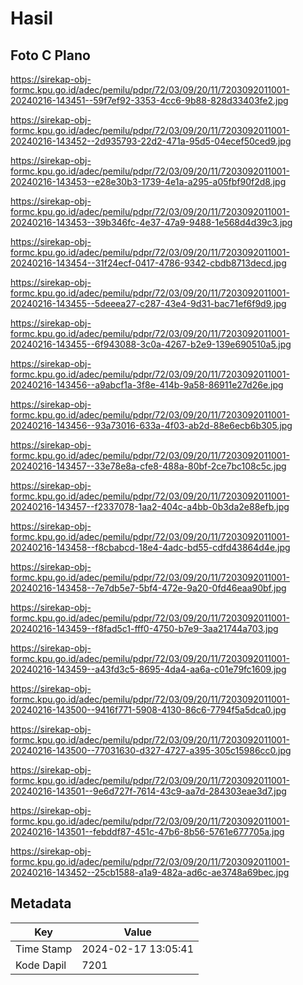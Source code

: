 # Hasil

## Foto C Plano

https://sirekap-obj-formc.kpu.go.id/adec/pemilu/pdpr/72/03/09/20/11/7203092011001-20240216-143451--59f7ef92-3353-4cc6-9b88-828d33403fe2.jpg

https://sirekap-obj-formc.kpu.go.id/adec/pemilu/pdpr/72/03/09/20/11/7203092011001-20240216-143452--2d935793-22d2-471a-95d5-04ecef50ced9.jpg

https://sirekap-obj-formc.kpu.go.id/adec/pemilu/pdpr/72/03/09/20/11/7203092011001-20240216-143453--e28e30b3-1739-4e1a-a295-a05fbf90f2d8.jpg

https://sirekap-obj-formc.kpu.go.id/adec/pemilu/pdpr/72/03/09/20/11/7203092011001-20240216-143453--39b346fc-4e37-47a9-9488-1e568d4d39c3.jpg

https://sirekap-obj-formc.kpu.go.id/adec/pemilu/pdpr/72/03/09/20/11/7203092011001-20240216-143454--31f24ecf-0417-4786-9342-cbdb8713decd.jpg

https://sirekap-obj-formc.kpu.go.id/adec/pemilu/pdpr/72/03/09/20/11/7203092011001-20240216-143455--5deeea27-c287-43e4-9d31-bac71ef6f9d9.jpg

https://sirekap-obj-formc.kpu.go.id/adec/pemilu/pdpr/72/03/09/20/11/7203092011001-20240216-143455--6f943088-3c0a-4267-b2e9-139e690510a5.jpg

https://sirekap-obj-formc.kpu.go.id/adec/pemilu/pdpr/72/03/09/20/11/7203092011001-20240216-143456--a9abcf1a-3f8e-414b-9a58-86911e27d26e.jpg

https://sirekap-obj-formc.kpu.go.id/adec/pemilu/pdpr/72/03/09/20/11/7203092011001-20240216-143456--93a73016-633a-4f03-ab2d-88e6ecb6b305.jpg

https://sirekap-obj-formc.kpu.go.id/adec/pemilu/pdpr/72/03/09/20/11/7203092011001-20240216-143457--33e78e8a-cfe8-488a-80bf-2ce7bc108c5c.jpg

https://sirekap-obj-formc.kpu.go.id/adec/pemilu/pdpr/72/03/09/20/11/7203092011001-20240216-143457--f2337078-1aa2-404c-a4bb-0b3da2e88efb.jpg

https://sirekap-obj-formc.kpu.go.id/adec/pemilu/pdpr/72/03/09/20/11/7203092011001-20240216-143458--f8cbabcd-18e4-4adc-bd55-cdfd43864d4e.jpg

https://sirekap-obj-formc.kpu.go.id/adec/pemilu/pdpr/72/03/09/20/11/7203092011001-20240216-143458--7e7db5e7-5bf4-472e-9a20-0fd46eaa90bf.jpg

https://sirekap-obj-formc.kpu.go.id/adec/pemilu/pdpr/72/03/09/20/11/7203092011001-20240216-143459--f8fad5c1-fff0-4750-b7e9-3aa21744a703.jpg

https://sirekap-obj-formc.kpu.go.id/adec/pemilu/pdpr/72/03/09/20/11/7203092011001-20240216-143459--a43fd3c5-8695-4da4-aa6a-c01e79fc1609.jpg

https://sirekap-obj-formc.kpu.go.id/adec/pemilu/pdpr/72/03/09/20/11/7203092011001-20240216-143500--9416f771-5908-4130-86c6-7794f5a5dca0.jpg

https://sirekap-obj-formc.kpu.go.id/adec/pemilu/pdpr/72/03/09/20/11/7203092011001-20240216-143500--77031630-d327-4727-a395-305c15986cc0.jpg

https://sirekap-obj-formc.kpu.go.id/adec/pemilu/pdpr/72/03/09/20/11/7203092011001-20240216-143501--9e6d727f-7614-43c9-aa7d-284303eae3d7.jpg

https://sirekap-obj-formc.kpu.go.id/adec/pemilu/pdpr/72/03/09/20/11/7203092011001-20240216-143501--febddf87-451c-47b6-8b56-5761e677705a.jpg

https://sirekap-obj-formc.kpu.go.id/adec/pemilu/pdpr/72/03/09/20/11/7203092011001-20240216-143452--25cb1588-a1a9-482a-ad6c-ae3748a69bec.jpg


## Metadata

| Key        | Value               |
| ---------- | ------------------- |
| Time Stamp | 2024-02-17 13:05:41 |
| Kode Dapil | 7201                |



